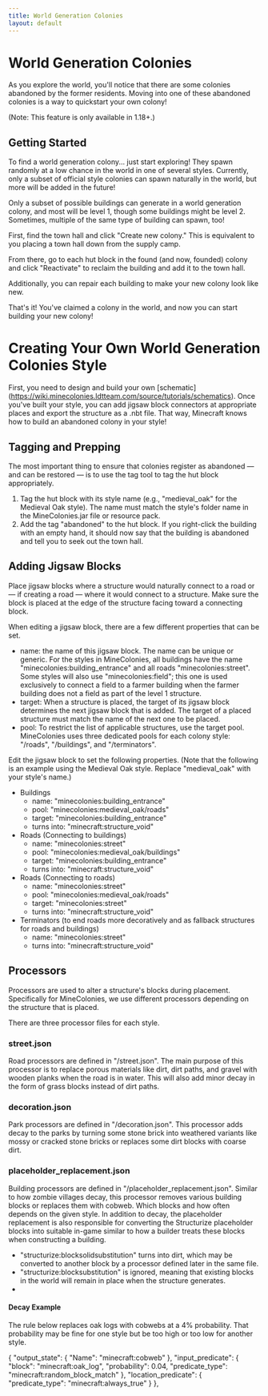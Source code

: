 ```yaml
---
title: World Generation Colonies
layout: default
---
```

# World Generation Colonies

As you explore the world, you'll notice that there are some colonies abandoned by the former residents. Moving into one of these abandoned colonies is a way to quickstart your own colony!

(Note: This feature is only available in 1.18+.)

## Getting Started

To find a world generation colony... just start exploring! They spawn randomly at a low chance in the world in one of several styles. Currently, only a subset of official style colonies can spawn naturally in the world, but more will be added in the future!

Only a subset of possible buildings can generate in a world generation colony, and most will be level 1, though some buildings might be level 2. Sometimes, multiple of the same type of building can spawn, too!

First, find the town hall and click "Create new colony." This is equivalent to you placing a town hall down from the supply camp.

From there, go to each hut block in the found (and now, founded) colony and click "Reactivate" to reclaim the building and add it to the town hall.

Additionally, you can repair each building to make your new colony look like new.

That's it! You've claimed a colony in the world, and now you can start building your new colony!

# Creating Your Own World Generation Colonies Style

First, you need to design and build your own [schematic] (https://wiki.minecolonies.ldtteam.com/source/tutorials/schematics). Once you've built your style, you can add jigsaw block connectors at appropriate places and export the structure as a .nbt file. That way, Minecraft knows how to build an abandoned colony in your style!

## Tagging and Prepping

The most important thing to ensure that colonies register as abandoned — and can be restored — is to use the tag tool to tag the hut block appropriately.
<ol>
  <li> Tag the hut block with its style name (e.g., "medieval_oak" for the Medieval Oak style). The name must match the style's folder name in the MineColonies.jar file or resource pack.</li>
  <li> Add the tag "abandoned" to the hut block. If you right-click the building with an empty hand, it should now say that the building is abandoned and tell you to seek out the town hall.</li>
</ol>

## Adding Jigsaw Blocks

Place jigsaw blocks where a structure would naturally connect to a road or — if creating a road — where it would connect to a structure. Make sure the block is placed at the edge of the structure facing toward a connecting block.

When editing a jigsaw block, there are a few different properties that can be set.

<ul>
  <li> name: the name of this jigsaw block. The name can be unique or generic. For the styles in MineColonies, all buildings have the name "minecolonies:building_entrance" and all roads "minecolonies:street". Some styles will also use "minecolonies:field"; this one is used exclusively to connect a field to a farmer building when the farmer building does not a field as part of the level 1 structure.</li>
  <li> target: When a structure is placed, the target of its jigsaw block determines the next jigsaw block that is added. The target of a placed structure must match the name of the next one to be placed.</li>
  <li> pool: To restrict the list of applicable structures, use the target pool. MineColonies uses three dedicated pools for each colony style: "<stylename>/roads", "<stylename>/buildings", and "<stylename>/terminators".</li>
</ul>

Edit the jigsaw block to set the following properties. 
(Note that the following is an example using the Medieval Oak style. Replace "medieval_oak" with your style's name.)

<ul>
  <li> Buildings
    <ul>
      <li> name: "minecolonies:building_entrance"</li>
      <li> pool: "minecolonies:medieval_oak/roads"</li>
      <li> target: "minecolonies:building_entrance"</li>
      <li> turns into: "minecraft:structure_void"</li>
    </ul>
  </li>
  <li> Roads (Connecting to buildings)
    <ul>
      <li> name: "minecolonies:street"</li>
      <li> pool: "minecolonies:medieval_oak/buildings"</li>
      <li> target: "minecolonies:building_entrance"</li>
      <li> turns into: "minecraft:structure_void"</li>
    </ul>
  </li>
  <li> Roads (Connecting to roads)
    <ul>
      <li> name: "minecolonies:street"</li>
      <li> pool: "minecolonies:medieval_oak/roads"</li>
      <li> target: "minecolonies:street"</li>
      <li> turns into: "minecraft:structure_void"</li>
    </ul>
  </li>
  <li> Terminators (to end roads more decoratively and as fallback structures for roads and buildings)
    <ul>
      <li> name: "minecolonies:street"</li>
      <li> turns into: "minecraft:structure_void"</li>
    </ul>
  </li>
</ul>

## Processors

Processors are used to alter a structure's blocks during placement. Specifically for MineColonies, we use different processors depending on the structure that is placed.

There are three processor files for each style.

### street.json
Road processors are defined in "<stylename>/street.json". The main purpose of this processor is to replace porous materials like dirt, dirt paths, and gravel with wooden planks when the road is in water. This will also add minor decay in the form of grass blocks instead of dirt paths.

### decoration.json

Park processors are defined in "<stylename>/decoration.json". This processor adds decay to the parks by turning some stone brick into weathered variants like mossy or cracked stone bricks or replaces some dirt blocks with coarse dirt.

### placeholder_replacement.json

Building processors are defined in "<stylename>/placeholder_replacement.json". Similar to how zombie villages decay, this processor removes various building blocks or replaces them with cobweb. Which blocks and how often depends on the given style. In addition to decay, the placeholder replacement is also responsible for converting the Structurize placeholder blocks into suitable in-game similar to how a builder treats these blocks when constructing a building.

<ul>
  <li> "structurize:blocksolidsubstitution" turns into dirt, which may be converted to another block by a processor defined later in the same file.</li>
  <li> "structurize:blocksubstitution" is ignored, meaning that existing blocks in the world will remain in place when the structure generates.<li>
</ul>

#### Decay Example

The rule below replaces oak logs with cobwebs at a 4&#37; probability. That probability may be fine for one style but be too high or too low for another style.

{ "output_state": { "Name": "minecraft:cobweb" }, "input_predicate": { "block": "minecraft:oak_log", "probability": 0.04, "predicate_type": "minecraft:random_block_match" }, "location_predicate": { "predicate_type": "minecraft:always_true" } },
